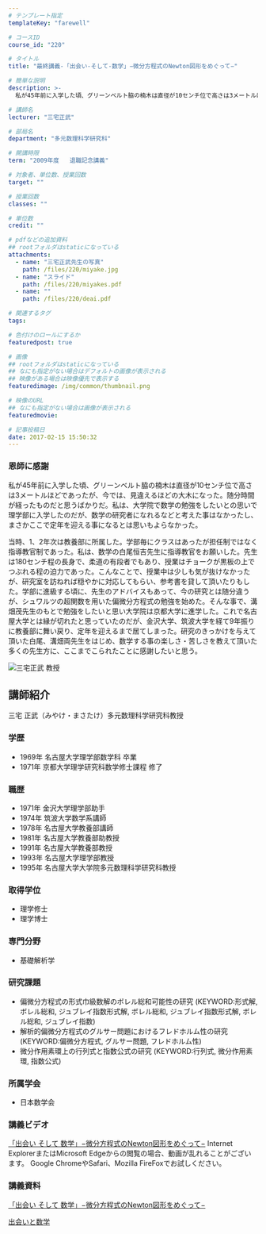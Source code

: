 ```yaml
---
# テンプレート指定
templateKey: "farewell"

# コースID
course_id: "220"

# タイトル
title: "最終講義-「出会い-そして-数学」−微分方程式のNewton図形をめぐって−"

# 簡単な説明
description: >-
  私が45年前に入学した頃、グリーンベルト脇の楠木は直径が10センチ位で高さは3メートルほどであったが、今では、見違えるほどの大木になった。随分時間が経ったものだと思うばかりだ。私は、大学院で数学の...

# 講師名
lecturer: "三宅正武"

# 部局名
department: "多元数理科学研究科"

# 開講時限
term: "2009年度	退職記念講義"

# 対象者、単位数、授業回数
target: ""

# 授業回数
classes: ""

# 単位数
credit: ""

# pdfなどの追加資料
## rootフォルダはstaticになっている
attachments: 
  - name: "三宅正武先生の写真" 
    path: /files/220/miyake.jpg
  - name: "スライド" 
    path: /files/220/miyakes.pdf
  - name: "" 
    path: /files/220/deai.pdf

# 関連するタグ
tags:

# 色付けのロールにするか
featuredpost: true

# 画像
## rootフォルダはstaticになっている
## なにも指定がない場合はデフォルトの画像が表示される
## 映像がある場合は映像優先で表示する
featuredimage: /img/common/thumbnail.png

# 映像のURL
## なにも指定がない場合は画像が表示される
featuredmovie: 

# 記事投稿日
date: 2017-02-15 15:50:32
---
```


### 恩師に感謝

私が45年前に入学した頃、グリーンベルト脇の楠木は直径が10センチ位で高さは3メートルほどであったが、今では、見違えるほどの大木になった。随分時間が経ったものだと思うばかりだ。私は、大学院で数学の勉強をしたいとの思いで理学部に入学したのだが、数学の研究者になれるなどと考えた事はなかったし、まさかここで定年を迎える事になるとは思いもよらなかった。

当時、1、2年次は教養部に所属した。学部毎にクラスはあったが担任制ではなく指導教官制であった。私は、数学の白尾恒吉先生に指導教官をお願いした。先生は180センチ程の長身で、柔道の有段者でもあり、授業はチョークが黒板の上でつぶれる程の迫力であった。こんなことで、授業中は少しも気が抜けなかったが、研究室を訪ねれば穏やかに対応してもらい、参考書を貸して頂いたりもした。学部に進級する頃に、先生のアドバイスもあって、今の研究とは随分違うが、シュワルツの超関数を用いた偏微分方程式の勉強を始めた。そんな事で、溝畑茂先生のもとで勉強をしたいと思い大学院は京都大学に進学した。これで名古屋大学とは縁が切れたと思っていたのだが、金沢大学、筑波大学を経て9年振りに教養部に舞い戻り、定年を迎えるまで居てしまった。研究のきっかけを与えて頂いた白尾、溝畑両先生をはじめ、数学する事の楽しさ・苦しさを教えて頂いた多くの先生方に、ここまでこられたことに感謝したいと思う。

![三宅正武 教授](/files/220/miyake.jpg) 
## 講師紹介

三宅 正武（みやけ・まさたけ）多元数理科学研究科教授

### 学歴

* 1969年 名古屋大学理学部数学科 卒業
* 1971年 京都大学理学研究科数学修士課程 修了

### 職歴

* 1971年 金沢大学理学部助手
* 1974年 筑波大学数学系講師
* 1978年 名古屋大学教養部講師
* 1981年 名古屋大学教養部助教授
* 1991年 名古屋大学教養部教授
* 1993年 名古屋大学理学部教授
* 1995年 名古屋大学大学院多元数理科学研究科教授

### 取得学位

* 理学修士
* 理学博士

### 専門分野

* 基礎解析学

### 研究課題

* 偏微分方程式の形式巾級数解のボレル総和可能性の研究 (KEYWORD:形式解, ボレル総和, ジュブレイ指数形式解, ボレル総和, ジュブレイ指数形式解, ボレル総和, ジュブレイ指数)
* 解析的偏微分方程式のグルサー問題におけるフレドホルム性の研究 (KEYWORD:偏微分方程式, グルサー問題, フレドホルム性)
* 微分作用素環上の行列式と指数公式の研究 (KEYWORD:行列式, 微分作用素環, 指数公式)

### 所属学会

* 日本数学会

### 講義ビデオ

<a href="http://nuvideo.media.nagoya-u.ac.jp/embed/92bd622ea7a2be20f196ff85a46aa4ec87d8a4eb" target="blank">「出会い そして 数学」−微分方程式のNewton図形をめぐって−</a>
Internet ExplorerまたはMicrosoft Edgeからの閲覧の場合、動画が乱れることがございます。
Google ChromeやSafari、Mozilla FireFoxでお試しください。

### 講義資料

[「出会い そして 数学」−微分方程式のNewton図形をめぐって−](/files/220/miyakes.pdf) 

[出会いと数学](/files/220/deai.pdf) 
